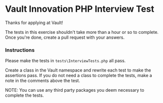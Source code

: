 # Vault Innovation PHP Interview Test

Thanks for applying at Vault!

The tests in this exercise shouldn't take more than a hour or so to complete. Once you're done, create a pull request with your answers. 

### Instructions

Please make the tests in `tests\InterviewTests.php` all pass. 

Create a class in the Vault namespace and rewrite each test to make the assertions pass. If you do not need a class to complete the tests, make a note in the comments above the test. 

NOTE: You can use any third party packages you deem necessary to complete the tests. 